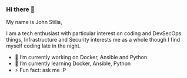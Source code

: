 ### Hi there 👋

My name is John Stilia, 

I am a tech enthusiast with particular interest on coding and DevSecOps things, 
Infrastructure and Security interests me as a whole though I find myself coding late in the night. 

- 🔭 I’m currently working on Docker, Ansible and Python 
- 🌱 I’m currently learning Docker, Ansible, Python
- ⚡ Fun fact: ask me :P 


